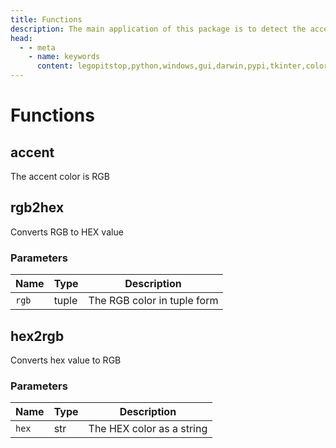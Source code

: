 ```yaml
---
title: Functions
description: The main application of this package is to detect the accent color from your GUI Python application and apply the needed adjustments to your interface.
head:
  - - meta
    - name: keywords
      content: legopitstop,python,windows,gui,darwin,pypi,tkinter,colordetect,pythonpackage
---
```


# Functions

## accent

The accent color is RGB

## rgb2hex

Converts RGB to HEX value

### Parameters

| Name  | Type  | Description                 |
| ----- | ----- | --------------------------- |
| `rgb` | tuple | The RGB color in tuple form |

## hex2rgb

Converts hex value to RGB

### Parameters

| Name  | Type | Description               |
| ----- | ---- | ------------------------- |
| `hex` | str  | The HEX color as a string |
